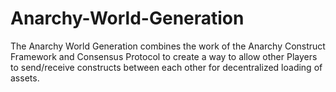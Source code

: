 # Anarchy-World-Generation
The Anarchy World Generation combines the work of the Anarchy Construct Framework and Consensus Protocol to create a way to allow other Players to send/receive constructs between each other for decentralized loading of assets.
